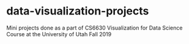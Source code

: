 # data-visualization-projects
Mini projects done as a part of CS6630 Visualization for Data Science Course at the University of Utah Fall 2019
